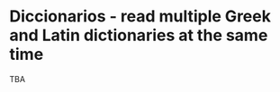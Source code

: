 Diccionarios - read multiple Greek and Latin dictionaries at the same time
==========================================================================

TBA